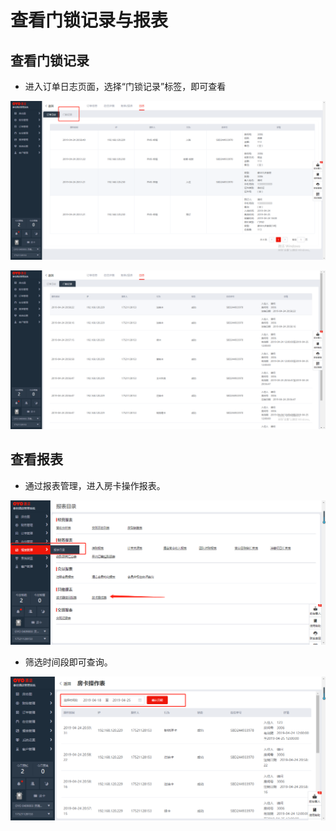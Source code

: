 # 查看门锁记录与报表

## 查看门锁记录

* 进入订单日志页面，选择“门锁记录”标签，即可查看

![](../../.gitbook/assets/image%20%28553%29.png)

![](../../.gitbook/assets/image%20%2832%29.png)

## 查看报表

* 通过报表管理，进入房卡操作报表。

![](../../.gitbook/assets/image%20%28612%29.png)

* 筛选时间段即可查询。

![](../../.gitbook/assets/image%20%28417%29.png)

